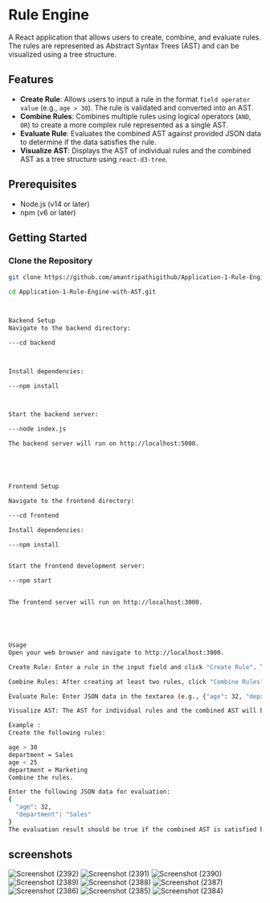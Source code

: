 # Rule Engine

A React application that allows users to create, combine, and evaluate rules. The rules are represented as Abstract Syntax Trees (AST) and can be visualized using a tree structure.

## Features

- **Create Rule**: Allows users to input a rule in the format `field operator value` (e.g., `age > 30`). The rule is validated and converted into an AST.
- **Combine Rules**: Combines multiple rules using logical operators (`AND`, `OR`) to create a more complex rule represented as a single AST.
- **Evaluate Rule**: Evaluates the combined AST against provided JSON data to determine if the data satisfies the rule.
- **Visualize AST**: Displays the AST of individual rules and the combined AST as a tree structure using `react-d3-tree`.

## Prerequisites

- Node.js (v14 or later)
- npm (v6 or later)

## Getting Started

### Clone the Repository

```bash
git clone https://github.com/amantripathigithub/Application-1-Rule-Engine-with-AST.git

cd Application-1-Rule-Engine-with-AST.git



Backend Setup
Navigate to the backend directory:

---cd backend



Install dependencies:

---npm install



Start the backend server:

---node index.js

The backend server will run on http://localhost:5000.





Frontend Setup

Navigate to the frontend directory:

---cd frontend

Install dependencies:

---npm install


Start the frontend development server:

---npm start


The frontend server will run on http://localhost:3000.





Usage
Open your web browser and navigate to http://localhost:3000.

Create Rule: Enter a rule in the input field and click "Create Rule". The rule should be in the format field operator value (e.g., age > 30).

Combine Rules: After creating at least two rules, click "Combine Rules" to combine them into a single AST.

Evaluate Rule: Enter JSON data in the textarea (e.g., {"age": 32, "department": "Sales"}) and click "Evaluate Rule". The result (true/false) will be displayed based on whether the data satisfies the combined rule.

Visualize AST: The AST for individual rules and the combined AST will be displayed as tree structures.

Example : 
Create the following rules:

age > 30
department = Sales
age < 25
department = Marketing
Combine the rules.

Enter the following JSON data for evaluation:
{
  "age": 32,
  "department": "Sales"
}
The evaluation result should be true if the combined AST is satisfied by the provided data.

```

## screenshots


![Screenshot (2392)](https://github.com/user-attachments/assets/243d5199-dc74-44f3-8126-d7a1f7410b1a)
![Screenshot (2391)](https://github.com/user-attachments/assets/d36689e5-a79c-42b5-87bf-9fdc5e987750)
![Screenshot (2390)](https://github.com/user-attachments/assets/cfde3fcc-ceb4-4874-ae61-3685ac81ff1d)
![Screenshot (2389)](https://github.com/user-attachments/assets/f130f8bd-65ec-4434-ac1d-a917f63df247)
![Screenshot (2388)](https://github.com/user-attachments/assets/6edfc4ef-1c97-492b-8f74-c6135549d04d)
![Screenshot (2387)](https://github.com/user-attachments/assets/b897ea98-9912-4dae-86ce-f6f3230962e2)
![Screenshot (2386)](https://github.com/user-attachments/assets/00f671ec-8644-4e1d-812d-83faf29311ad)
![Screenshot (2385)](https://github.com/user-attachments/assets/34f1dda1-42d1-42b2-80d5-08b21eaa0491)
![Screenshot (2384)](https://github.com/user-attachments/assets/31a6574a-6b1a-4aae-a486-932a42cd680c)
